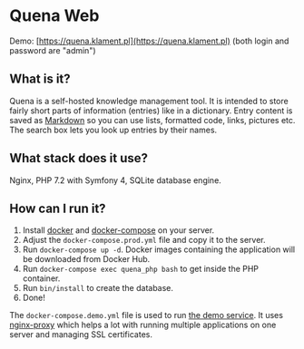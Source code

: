 # Quena Web

Demo: [https://quena.klament.pl](https://quena.klament.pl) (both login and password are "admin")

## What is it?
Quena is a self-hosted knowledge management tool. It is intended to store fairly short parts of information (entries) like in a dictionary. Entry content is saved as [Markdown](https://en.wikipedia.org/wiki/Markdown) so you can use lists, formatted code, links, pictures etc. The search box lets you look up entries by their names.

## What stack does it use?
Nginx, PHP 7.2 with Symfony 4, SQLite database engine.

## How can I run it?
1. Install [docker](https://docs.docker.com/install/) and [docker-compose](https://docs.docker.com/compose/install/) on your server.
2. Adjust the `docker-compose.prod.yml` file and copy it to the server.
3. Run `docker-compose up -d`. Docker images containing the application will be downloaded from Docker Hub.
4. Run `docker-compose exec quena_php bash` to get inside the PHP container.
5. Run `bin/install` to create the database.
6. Done!

The `docker-compose.demo.yml` file is used to run [the demo service](https://quena.klament.pl). It uses [nginx-proxy](https://github.com/jwilder/nginx-proxy) which helps a lot with running multiple applications on one server and managing SSL certificates.

